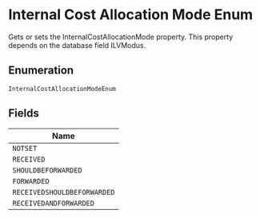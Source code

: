 
# Internal Cost Allocation Mode Enum

Gets or sets the InternalCostAllocationMode property. This property depends on the database field ILVModus.

## Enumeration

`InternalCostAllocationModeEnum`

## Fields

| Name |
|  --- |
| `NOTSET` |
| `RECEIVED` |
| `SHOULDBEFORWARDED` |
| `FORWARDED` |
| `RECEIVEDSHOULDBEFORWARDED` |
| `RECEIVEDANDFORWARDED` |

